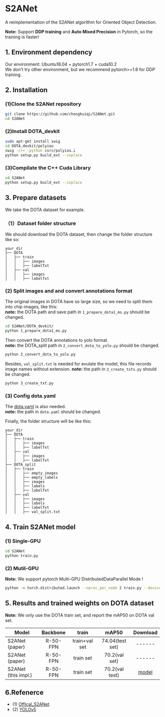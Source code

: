 # S2ANet

A reimplementation of the S2ANet algorithm for Oriented Object Detection.

**Note:** Support **DDP training** and **Auto Mixed Precision** in Pytorch, so the training is faster!

## 1. Environment dependency  

Our environment:  Ubuntu18.04 + pytorch1.7 + cuda10.2  
We don't try other environment, but we  recommend pytorch>=1.6 for DDP training.

## 2. Installation

### (1)Clone the S2ANet repository

```bash
git clone https://github.com/chongkuiqi/S2ANet.git   
cd S2ANet  
```  

### (2)Install DOTA_devkit  

```bash
sudo apt-get install swig  
cd DOTA_devkit/polyiou  
swig -c++ -python csrc/polyiou.i  
python setup.py build_ext --inplace  
```

### (3)Compilate the C++ Cuda Library

```bash
cd S2ANet
python setup.py build_ext --inplace
```

## 3. Prepare datasets  

We take the DOTA dataset for example.

### （1）Dataset folder structure

We should download the DOTA dataset, then change the folder structure like so:  

```
your_dir
├── DOTA
│   ├── train
│   │   ├── images
│   │   ├── labelTxt
│   ├── val
│   │   ├── images
│   │   ├── labelTxt
```

### (2) Split images and and convert annotations format  

The original images in DOTA have so large size, so we need to split them into chip images, like this:  
**note:** the DOTA path and save path in `1_prepare_dota1_ms.py` should be changed.  

```bash
cd S2ANet/DOTA_devkit/
python 1_prepare_dota1_ms.py
```

Then convert the DOTA annotations to yolo format.  
**note:** the DOTA_split path in `2_convert_dota_to_yolo.py` should be changed.

```bash
python 2_convert_dota_to_yolo.py
```

Besides, `val_split.txt` is needed for evulate the model, this file records image names without extension.
**note:** the path in `3_create_txts.py` should be changed.

```bash
python 3_create_txt.py
```

### (3) Config dota.yaml  

The [dota.yaml](data/dota.yaml) is also needed.  
**note:** the path in `dota.yaml` should be changed.

Finally, the folder structure will be like this:

```
your_dir
├── DOTA
│   ├── train
│   │   ├── images
│   │   ├── labelTxt
│   ├── val
│   │   ├── images
│   │   ├── labelTxt
├── DOTA_split
│   ├── train
│   │   ├── empty_images
│   │   ├── empty_labels
│   │   ├── images
│   │   ├── labels
│   │   ├── labelTxt
│   ├── val
│   │   ├── images
│   │   ├── labels
│   │   ├── labelTxt
│   │   ├── val_split.txt
```

## 4. Train S2ANet model  

### (1) Single-GPU

```bash
cd S2ANet
python train.py
```

### (2) Mutil-GPU

**Note:** We support pytorch Multi-GPU DistributedDataParallel Mode !  

```bash
python -m torch.distributed.launch --nproc_per_node 2 train.py --device 0,1
```

## 5. Results and trained weights on DOTA dataset  

**Note:** We only use the DOTA train set, and report the mAP50 on DOTA val set.  

| Model               | Backbone |      train    |      mAP50     | Download |
| ------------------- | :------: | :-----------: | :------------: | :-----:  |
| S2ANet (paper)      | R-50-FPN | train+val set | 74.04(test set) | ------   |
| S2ANet (paper)      | R-50-FPN | train set     | 70.2(val set)  | ------   |
| S2ANet (this impl.) | R-50-FPN | train set     | 70.2(val test) | [model](https://drive.google.com/file/d/1Vb50k5zp_WyC-u5lwtN11xzgwOwhQLS_/view?usp=sharing) |

## 6.Refenerce

- (1) [Offical_S2ANet](https://github.com/csuhan/s2anet.git)
- (2) [YOLOv5](https://github.com/ultralytics/yolov5.git)
